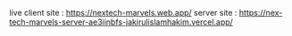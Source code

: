 live client site : https://nextech-marvels.web.app/
server site : https://nex-tech-marvels-server-ae3iinbfs-jakirulislamhakim.vercel.app/